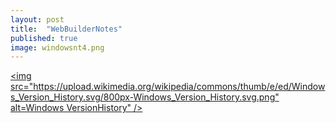 ```yaml
---
layout: post
title:  "WebBuilderNotes"
published: true
image: windowsnt4.png
---
```


[<img src="https://upload.wikimedia.org/wikipedia/commons/thumb/e/ed/Windows_Version_History.svg/800px-Windows_Version_History.svg.png" alt=Windows VersionHistory" />](https://upload.wikimedia.org/wikipedia/commons/thumb/e/ed/Windows_Version_History.svg/800px-Windows_Version_History.svg.png)

 <object type="application/pdf" data="https://europa.nasa.gov/internal_resources/379/ScienceInstruments_031422_Public.pdf" width="900" height="400"></object>